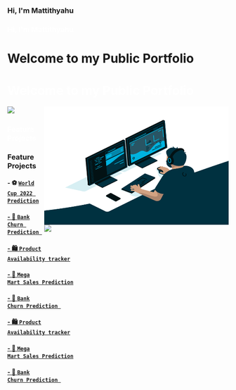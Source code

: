 ### Hi, I'm Mattithyahu 

<font color=white>

 ### Hi, I'm Mattithyahu </font>

# Welcome to my Public Portfolio

<font color=white>

# Welcome to my Public Portfolio</font> 

<img align="right" alt="GIF" src="Analyst.gif" width="420" height="269" /> 
<img align= "right" src="https://github-readme-stats.vercel.app/api?username=MattithyahuData&show_icons=true"  width="420"/>

![](https://visitor-badge.glitch.me/badge?page_id=MattithyahuData.MattithyahuData)

<font color=white>

 ### Feature Projects</font>
 
 ### Feature Projects

#### - ⚽ <code><a href="https://mattithyahudata.github.io/devportfolio/Project1.html" target="_blank" ><strong>World Cup 2022 Prediction</strong></code>
#### - 🏦 <code><a href="https://mattithyahudata.github.io/devportfolio/Project1.html" target="_blank" ><strong>Bank Churn Prediction </strong></code>
#### - 🛍 <code><a href="https://mattithyahudata.github.io/devportfolio/Project1.html" target="_blank" ><strong>Product Availability tracker</strong></code>
#### - 🏪 <code><a href="https://mattithyahudata.github.io/devportfolio/Project1.html" target="_blank" ><strong>Mega Mart Sales Prediction</strong></code>
#### - 🏦 <code><a href="https://mattithyahudata.github.io/devportfolio/Project1.html" target="_blank" ><strong>Bank Churn Prediction </strong></code>
#### - 🛍 <code><a href="https://mattithyahudata.github.io/devportfolio/Project1.html" target="_blank" ><strong>Product Availability tracker</strong></code>
#### - 🏪 <code><a href="https://mattithyahudata.github.io/devportfolio/Project1.html" target="_blank" ><strong>Mega Mart Sales Prediction</strong></code>
#### - 🏦 <code><a href="https://mattithyahudata.github.io/devportfolio/Project1.html" target="_blank" ><strong>Bank Churn Prediction </strong></code>

<!-- [💬 Contact me here](mailto:ithyahuowolabi@gmail.com) -->






